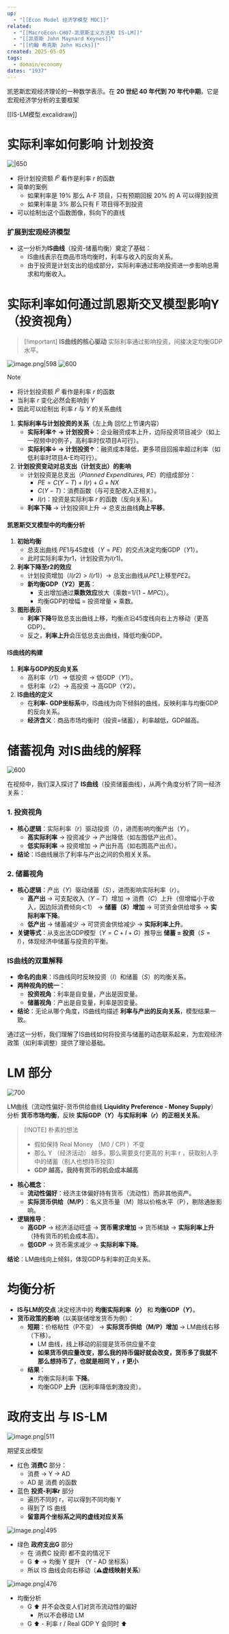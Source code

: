 ```yaml
---
up:
  - "[[Econ Model 经济学模型 MOC]]"
related:
  - "[[MacroEcon-CH07-凯恩斯主义方法和 IS-LM]]"
  - "[[凯恩斯 John Maynard Keynes]]"
  - "[[约翰 希克斯 John Hicks]]"
created: 2025-05-05
tags:
  - domain/economy
dates: "1937"
---
```

凯恩斯宏观经济理论的一种数学表示。在 **20 世纪 40 年代到 70 年代中期**，它是宏观经济学分析的主要框架

[[IS-LM模型.excalidraw]]


# **实际利率**如何影响 计划投资

![|650](https://s1.vika.cn/space/2023/04/18/a8e2967b1706410ba389082da6d5d04c)

- 将计划投资额 $I^p$ 看作是利率 $r$ 的函数
- 简单的案例
	- 如果利率是 19% 那么 A-F 项目，只有预期回报 20% 的 A 可以得到投资
	- 如果利率是 3% 那么只有 F 项目得不到投资
- 可以绘制出这个函数图像，斜向下的直线

### **扩展到宏观经济模型**

- 这一分析为**IS曲线**（投资-储蓄均衡）奠定了基础：
    - IS曲线表示在商品市场均衡时，利率与收入的反向关系。
    - 由于投资是计划支出的组成部分，实际利率通过影响投资进一步影响总需求和均衡收入。



# 实际利率如何通过凯恩斯交叉模型影响Y （投资视角）


> [!important] **IS曲线的核心驱动**
> 实际利率通过影响投资，间接决定均衡GDP水平。
> 


![image.png|598](https://s1.vika.cn/space/2025/05/05/3f0ceee119da401e8c0518d2b0be2d43)
![600](https://s1.vika.cn/space/2023/04/18/00692ddbbe544e37821c9b50c5cdf354)


> [!NOTE] 
> - 将计划投资额 $I^p$ 看作是利率 $r$ 的函数
> - 当利率 $r$ 变化必然会影响到 $Y$
> - 因此可以绘制出 利率 $r$ 与 $Y$ 的关系曲线


1. **实际利率与计划投资的关系**（左上角 回忆上节课内容）
    - **实际利率↑ → 计划投资↓**：企业融资成本上升，边际投资项目减少（如上一视频中的例子，高利率时仅项目A可行）。
    - **实际利率↓ → 计划投资↑**：融资成本降低，更多项目回报率超过利率（如低利率时项目A-E均可行）。
2. **计划投资变动对总支出（计划支出）的影响**
	- 计划投资是总支出（_Planned Expenditures, PE_）的组成部分：
	    - $PE=C(Y−T)+I(r)+G+NX$
	    - $C(Y−T)$：消费函数（与可支配收入正相关）。
	    - $I(r)$：投资是实际利率 $r$ 的函数（反向关系）。
	- **利率下降** → 计划投资II上升 → 总支出曲线**向上平移**。

#### **凯恩斯交叉模型中的均衡分析**

1. **初始均衡**
    - 总支出曲线 $PE1$ ​与45度线（$Y=PE$）的交点决定均衡GDP（$Y1$）。
    - 此时实际利率为$r1$，计划投资为$I(r1)$。
2. **利率下降至r2​的效应**
    - 计划投资增加（$I(r2)>I(r1)$）→ 总支出曲线从$PE1$​上移至$PE2$​。
    - **新均衡GDP（$Y2$​）更高**：
        - 支出增加通过**乘数效应**放大（乘数=$1/(1−MPC)$​）。
        - 均衡GDP的增幅 = 投资增量 × 乘数。
3. **图形表示**
    - **利率下降**导致总支出曲线上移，均衡点沿45度线向右上方移动（更高GDP）。
    - 反之，**利率上升**会压低总支出曲线，降低均衡GDP。

#### **IS曲线的构建**

1. **利率与GDP的反向关系**
    - 高利率（$r1$​）→ 低投资 → 低GDP（$Y1$​）。
    - 低利率（$r2$​）→ 高投资 → 高GDP（$Y2$​）。
2. **IS曲线的定义**
    - 在**利率- GDP坐标系**中，IS曲线为向下倾斜的曲线，反映利率与均衡GDP的反向关系。
    - **经济含义**：商品市场均衡时（投资=储蓄），利率越低，GDP越高。


# 储蓄视角 对IS曲线的解释


![600](https://s1.vika.cn/space/2023/04/19/39b8acd502bb4711a085219cea01a3ba)

在视频中，我们深入探讨了 **IS曲线**（投资储蓄曲线），从两个角度分析了同一经济关系：

### **1. 投资视角**

- **核心逻辑**：实际利率（$r$）驱动投资（$I$），进而影响均衡产出（$Y$）。
    - **高实际利率** → 投资减少 → 产出降低（如左图低产出点）。
    - **低实际利率** → 投资增加 → 产出升高（如右图高产出点）。
- **结论**：IS曲线展示了利率与产出之间的负相关关系。
### **2. 储蓄视角**

- **核心逻辑**：产出（$Y$）驱动储蓄（$S$），进而影响实际利率（$r$）。
    - **高产出** → 可支配收入（$Y−T$）增加 → 消费（$C$）上升（但增幅小于收入，因边际消费倾向＜1） → **储蓄（$S$）增加** → 可贷资金供给增多 → **实际利率下降**。
    - **低产出** → 储蓄减少 → 可贷资金供给减少 → **实际利率上升**。
- **关键等式**：从支出法GDP模型（$Y = C + I + G$）推导出 **储蓄 = 投资**（$S = I$），体现经济中储蓄与投资的平衡。

### **IS曲线的双重解释**

- **命名的由来**：IS曲线同时反映投资（$I$）和储蓄（$S$）的均衡关系。
- **两种视角的统一**：
    - **投资视角**：利率是自变量，产出是因变量。
    - **储蓄视角**：产出是自变量，利率是因变量。
- **结论**：无论从哪个角度，IS曲线均描述 **利率与产出的反向关系**，模型结果一致。
    

通过这一分析，我们理解了IS曲线如何将投资与储蓄的动态联系起来，为宏观经济政策（如利率调整）提供了理论基础。


# LM 部分


![700](https://s1.vika.cn/space/2023/04/19/0cc56a7ea4ff49ff99a64caa9de5047e)

LM曲线（流动性偏好-货币供给曲线 **Liquidity Preference - Money Supply**）分析 **货币市场均衡**，反映 **实际GDP（$Y$）与实际利率（$r$）的正相关关系**。

> [!NOTE] 朴素的想法
> - 假如保持 Real Money （M0 / CPI ）不变
> - 那么 Y （经济活动） 越多，那么需要支付更高的 利率 r ，获取别人手中的储蓄（别人也想持币投资）
> - **GDP 越高，我持有货币的机会成本越高**
> 

- **核心概念**：
    - **流动性偏好**：经济主体偏好持有货币（流动性）而非其他资产。
    - **实际货币供给（M/P）**：名义货币量（M）除以价格水平（P），剔除通胀影响。
- **逻辑推导**：
    - **高GDP** → 经济活动旺盛 → **货币需求增加** → 货币稀缺 → **实际利率上升**（持有货币的机会成本高）。
    - **低GDP** → 货币需求减少 → **实际利率下降**。

**结论**：LM曲线向上倾斜，体现GDP与利率的正向关系。



# 均衡分析

- **IS与LM的交点** 决定经济中的 **均衡实际利率（$r$）** 和 **均衡GDP（$Y$）**。
- **货币政策的影响**（以美联储增发货币为例）：
    - **短期**：价格粘性（P不变） → **实际货币供给（M/P）增加** → LM曲线右移（下移）。
        - LM 曲线，线上移动的前提是货币供应量不变
        - **如果货币供应量改变，那么我的持币偏好就会改变，货币多了我就不那么想持币了，也就是相同 Y ，r 更小**
    - **结果**：
        - 均衡实际利率 **下降**。
        - 均衡GDP **上升**（因利率降低刺激投资）。

# 政府支出 与 IS-LM


![image.png|511](https://s1.vika.cn/space/2025/05/06/23184500ff7c4150abcb38b70b934469)

期望支出模型
- 红色 **消费C** 部分：
	- 消费 -> Y -> AD
	- AD 是 消费 的函数
- 蓝色 **投资-利率r** 部分
	- 遍历不同的 r，可以得到不同均衡 Y
	- 得到了 IS 曲线
	- **留意两个坐标系之间的虚线对应关系**


![image.png|495](https://s1.vika.cn/space/2025/05/06/e407f1f05ea2442991a57f4c824b9441)


- 绿色 **政府支出G** 部分
	- 在 消费C 投资I 都不变的情况下
	- G ⬆️ -> 均衡 Y 提升 （Y - AD 坐标系）
	- 所以 IS 曲线会向右移动（**⚠️虚线映射关系**）


![image.png|476](https://s1.vika.cn/space/2025/05/07/bda3947017a1408fa576c2cbc06f2d48)


- 均衡分析
	- G ⬆️ 并不会改变人们对货币流动性的偏好
		- 所以不会移动 LM
	- G ⬆️  -  利率 r  / Real GDP Y 会同时 ⬆️